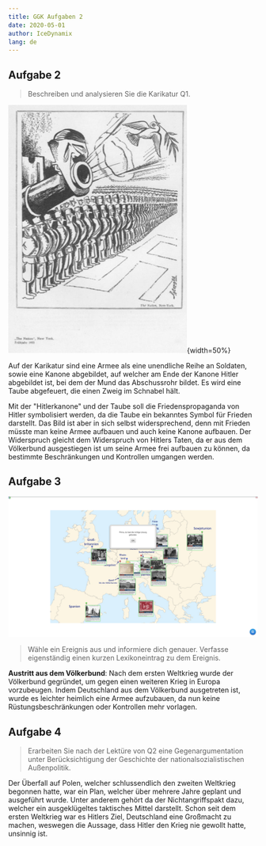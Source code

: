 ```yaml
---
title: GGK Aufgaben 2
date: 2020-05-01
author: IceDynamix
lang: de
---
```


## Aufgabe 2

> Beschreiben und analysieren Sie die Karikatur Q1.

![Q1](img/Screenshot_2020-05-01_16-57-36.png){width=50%}

Auf der Karikatur sind eine Armee als eine unendliche Reihe an
Soldaten, sowie eine Kanone abgebildet, auf welcher am Ende der Kanone
Hitler abgebildet ist, bei dem der Mund das Abschussrohr bildet. Es
wird eine Taube abgefeuert, die einen Zweig im Schnabel hält.

Mit der "Hitlerkanone" und der Taube soll die Friedenspropaganda von
Hitler symbolisiert werden, da die Taube ein bekanntes Symbol für
Frieden darstellt. Das Bild ist aber in sich selbst widersprechend,
denn mit Frieden müsste man keine Armee aufbauen und auch keine Kanone
aufbauen. Der Widerspruch gleicht dem Widerspruch von Hitlers Taten, da
er aus dem Völkerbund ausgestiegen ist um seine Armee frei aufbauen zu
können, da bestimmte Beschränkungen und Kontrollen umgangen werden.

## Aufgabe 3

![Das Quiz der Webseite](img/Screenshot_2020-05-01_17-09-38.png)

> Wähle ein Ereignis aus und informiere dich genauer. Verfasse
> eigenständig einen kurzen Lexikoneintrag zu dem Ereignis.

**Austritt aus dem Völkerbund**: Nach dem ersten Weltkrieg wurde der
Völkerbund gegründet, um gegen einen weiteren Krieg in Europa
vorzubeugen. Indem Deutschland aus dem Völkerbund ausgetreten ist,
wurde es leichter heimlich eine Armee aufzubauen, da nun keine
Rüstungsbeschränkungen oder Kontrollen mehr vorlagen.

## Aufgabe 4

> Erarbeiten Sie nach der Lektüre von Q2 eine Gegenargumentation unter
> Berücksichtigung der Geschichte der nationalsozialistischen
> Außenpolitik.

Der Überfall auf Polen, welcher schlussendlich den zweiten Weltkrieg
begonnen hatte, war ein Plan, welcher über mehrere Jahre geplant und
ausgeführt wurde. Unter anderem gehört da der Nichtangriffspakt dazu,
welcher ein ausgeklügeltes taktisches Mittel darstellt. Schon seit dem
ersten Weltkrieg war es Hitlers Ziel, Deutschland eine Großmacht zu
machen, weswegen die Aussage, dass Hitler den Krieg nie gewollt hatte,
unsinnig ist.
